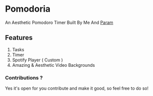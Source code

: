 # Pomodoria
An Aesthetic Pomodoro Timer Built By Me And [Param](https://github.com/paramkhodiyar)

## Features
1. Tasks
2. Timer
3. Spotify Player ( Custom )
4. Amazing & Aesthetic Video Backgrounds



### Contributions ?
Yes it's open for you contribute and make it good, so feel free to do so!
